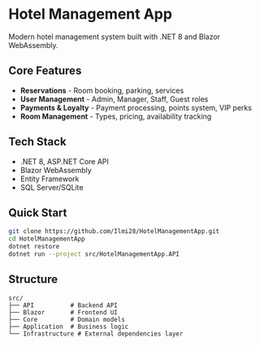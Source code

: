 # Hotel Management App

Modern hotel management system built with .NET 8 and Blazor WebAssembly.

## Core Features

- **Reservations** - Room booking, parking, services
- **User Management** - Admin, Manager, Staff, Guest roles
- **Payments & Loyalty** - Payment processing, points system, VIP perks
- **Room Management** - Types, pricing, availability tracking

## Tech Stack

- .NET 8, ASP.NET Core API
- Blazor WebAssembly
- Entity Framework
- SQL Server/SQLite

## Quick Start

```bash
git clone https://github.com/Ilmi28/HotelManagementApp.git
cd HotelManagementApp
dotnet restore
dotnet run --project src/HotelManagementApp.API
```

## Structure
```
src/
├── API          # Backend API
├── Blazor       # Frontend UI
├── Core         # Domain models
├── Application  # Business logic
└── Infrastructure # External dependencies layer
```
